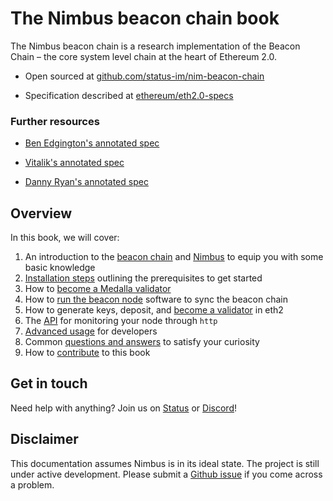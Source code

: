 # The Nimbus beacon chain book

The Nimbus beacon chain is a research implementation of the Beacon Chain – the core system level chain at the heart of Ethereum 2.0.

- Open sourced at [github.com/status-im/nim-beacon-chain](https://github.com/status-im/nim-beacon-chain/tree/master)

- Specification described at [ethereum/eth2.0-specs](https://github.com/ethereum/eth2.0-specs/tree/v0.12.2#phase-0)


### Further resources
- [Ben Edgington's annotated spec](https://benjaminion.xyz/eth2-annotated-spec/phase0/beacon-chain/) 

- [Vitalik's annotated spec](https://github.com/ethereum/annotated-spec/blob/master/phase0/beacon-chain.md)
- [Danny Ryan's annotated spec](https://notes.ethereum.org/@djrtwo/Bkn3zpwxB)


## Overview

In this book, we will cover:

1. An introduction to the [beacon chain](./faq.md#1-what-is-beacon-chain) and [Nimbus](./faq.md#4-what-is-nimbus) to equip you with some basic knowledge
2. [Installation steps](./install.md) outlining the prerequisites to get started
3. How to [become a Medalla validator](./medalla.md)
3. How to [run the beacon node](./beacon_node.md) software to sync the beacon chain
4. How to generate keys, deposit, and [become a validator](./validator.md) in eth2
5. The [API](./api.md) for monitoring your node through `http`
6. [Advanced usage](./advanced.md) for developers
7. Common [questions and answers](./faq.md) to satisfy your curiosity
8. How to [contribute](./contribute.md) to this book


## Get in touch

Need help with anything? Join us on [Status](https://join.status.im/nimbus-general) or [Discord](https://discord.gg/9dWwPnG)!


## Disclaimer

This documentation assumes Nimbus is in its ideal state. The project is still under active development. Please submit a [Github issue](https://github.com/status-im/nim-beacon-chain/issues) if you come across a problem.

<!-- > > > TODO:

1. fill up the gitbook content
2. write questions in the faq.md page -->
